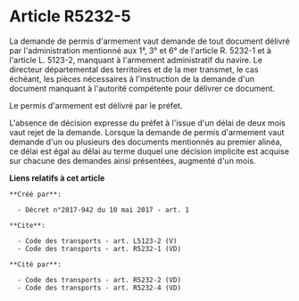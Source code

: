 # Article R5232-5

La demande de permis d'armement vaut demande de tout document délivré par l'administration mentionné aux 1°, 3° et 6° de
l'article R. 5232-1 et à l'article L. 5123-2, manquant à l'armement administratif du navire. Le directeur départemental des
territoires et de la mer transmet, le cas échéant, les pièces nécessaires à l'instruction de la demande d'un document
manquant à l'autorité compétente pour délivrer ce document. 

Le permis d'armement est délivré par le préfet. 

L'absence de décision expresse du préfet à l'issue d'un délai de deux mois vaut rejet de la demande. Lorsque la demande de
permis d'armement vaut demande d'un ou plusieurs des documents mentionnés au premier alinéa, ce délai est égal au délai au
terme duquel une décision implicite est acquise sur chacune des demandes ainsi présentées, augmenté d'un mois.

**Liens relatifs à cet article**

	**Créé par**:

	  - Décret n°2017-942 du 10 mai 2017 - art. 1

	**Cite**:

	  - Code des transports - art. L5123-2 (V)
	  - Code des transports - art. R5232-1 (VD)

	**Cité par**:

	  - Code des transports - art. R5232-2 (VD)
	  - Code des transports - art. R5232-4 (VD)
